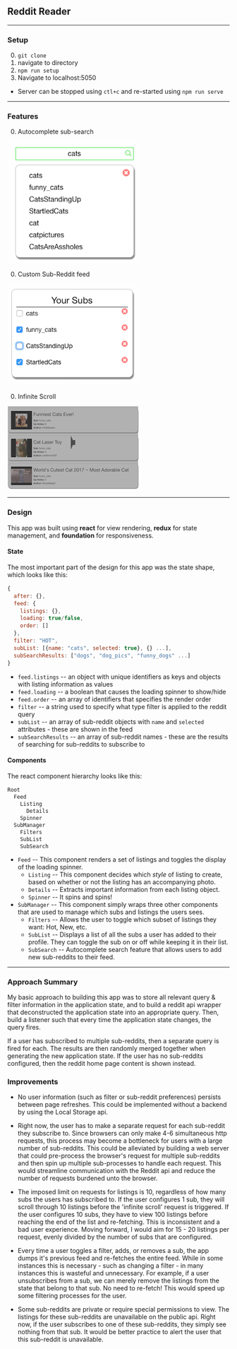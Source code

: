 ## Reddit Reader

---
### Setup

0. `git clone`
0. navigate to directory
0. `npm run setup`
0. Navigate to localhost:5050

* Server can be stopped using `ctl+c` and re-started using `npm run serve`

---

### Features

0. Autocomplete sub-search

![search](docs/search.png)

0. Custom Sub-Reddit feed

![search](docs/subs.png)

0. Infinite Scroll

![search](docs/infinite_scroll.png)

---
### Design

This app was built using **react** for view rendering, **redux** for state management, and **foundation** for responsiveness.

#### State

The most important part of the design for this app was the state shape, which looks like this:


```js
{
  after: {},
  feed: {
    listings: {},
    loading: true/false,
    order: []
  },
  filter: "HOT",
  subList: [{name: "cats", selected: true}, {} ...],
  subSearchResults: ["dogs", "dog_pics", "funny_dogs" ...]
}
```

* `feed.listings` -- an object with unique identifiers as keys and objects with listing information as values
* `feed.loading` -- a boolean that causes the loading spinner to show/hide
* `feed.order` -- an array of identifiers that specifies the render order
* `filter` -- a string used to specify what type filter is applied to the reddit query
* `subList` -- an array of sub-reddit objects with `name` and `selected` attributes - these are shown in the feed
* `subSearchResults` -- an array of sub-reddit names - these are the results of searching for sub-reddits to subscribe to

#### Components

The react component hierarchy looks like this:

```
Root
  Feed
    Listing
      Details
    Spinner
  SubManager
    Filters
    SubList
    SubSearch
```

* `Feed` -- This component renders a set of listings and toggles the display of the loading spinner.
  * `Listing` -- This component decides which _style_ of listing to create, based on whether or not the listing has an accompanying photo.
  * `Details` -- Extracts important information from each listing object.
  * `Spinner` -- It spins and spins!
* `SubManager` -- This component simply wraps three other components that are used to manage which subs and listings the users sees.
  * `Filters` -- Allows the user to toggle which subset of listings they want: Hot, New, etc.
  * `SubList` -- Displays a list of all the subs a user has added to their profile. They can toggle the sub on or off while keeping it in their list.
  * `SubSearch` -- Autocomplete search feature that allows users to add new sub-reddits to their feed.

---

### Approach Summary

My basic approach to building this app was to store all relevant query & filter information in the application state, and to build a reddit api wrapper that deconstructed the application state into an appropriate query. Then, build a listener such that every time the application state changes, the query fires.

If a user has subscribed to multiple sub-reddits, then a separate query is fired for each. The results are then randomly merged together when generating the new application state. If the user has no sub-reddits configured, then the reddit home page content is shown instead.

### Improvements

* No user information (such as filter or sub-reddit preferences) persists between page refreshes. This could be implemented without a backend by using the Local Storage api.

* Right now, the user has to make a separate request for each sub-reddit they subscribe to. Since browsers can only make 4-6 simultaneous http requests, this process may become a bottleneck for users with a large number of sub-reddits. This could be alleviated by building a web server that could pre-process the browser's request for multiple sub-reddits and then spin up multiple sub-processes to handle each request. This would streamline communication with the Reddit api and reduce the number of requests burdened unto the browser.

* The imposed limit on requests for listings is 10, regardless of how many subs the users has subscribed to. If the user configures 1 sub, they will scroll through 10 listings before the 'infinite scroll' request is triggered. If the user configures 10 subs, they have to view 100 listings before reaching the end of the list and re-fetching. This is inconsistent and a bad user experience. Moving forward, I would aim for 15 - 20 listings per request, evenly divided by the number of subs that are configured.

* Every time a user toggles a filter, adds, or removes a sub, the app dumps it's previous feed and re-fetches the entire feed. While in some instances this is necessary - such as changing a filter - in many instances this is wasteful and unnecessary. For example, if a user unsubscribes from a sub, we can merely remove the listings from the state that belong to that sub. No need to re-fetch! This would speed up some filtering processes for the user.

* Some sub-reddits are private or require special permissions to view. The listings for these sub-reddits are unavailable on the public api. Right now, if the user subscribes to one of these sub-reddits, they simply see nothing from that sub. It would be better practice to alert the user that this sub-reddit is unavailable.
